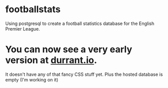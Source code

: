# footballstats
Using postgresql to create a football statistics database for the English Premier League.

# You can now see a very early version at [durrant.io](http://www.durrant.io). 
It doesn't have any of that fancy CSS stuff yet. Plus the hosted database is empty (I'm working on it)
